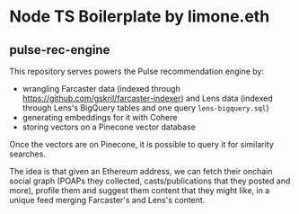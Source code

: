 # Node TS Boilerplate by limone.eth

## pulse-rec-engine

This repository serves powers the Pulse recommendation engine by:

- wrangling Farcaster data (indexed through https://github.com/gskril/farcaster-indexer) and Lens data (indexed through
  Lens's BigQuery tables and one query `lens-bigquery.sql`)
- generating embeddings for it with Cohere
- storing vectors on a Pinecone vector database

Once the vectors are on Pinecone, it is possible to query it for similarity searches.

The idea is that given an Ethereum address, we can fetch their onchain social graph (POAPs they collected,
casts/publications that they posted and more), profile them and suggest them content that they might like, in a unique
feed merging Farcaster's and Lens's content.

